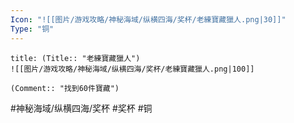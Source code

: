 ```yaml
---
Icon: "![[图片/游戏攻略/神秘海域/纵横四海/奖杯/老練寶藏獵人.png|30]]"
Type: "铜"
---
```

```ad-common-bronze-trophy
title: (Title:: "老練寶藏獵人")
![[图片/游戏攻略/神秘海域/纵横四海/奖杯/老練寶藏獵人.png|100]]

(Comment:: "找到60件寶藏")
```

#神秘海域/纵横四海/奖杯 #奖杯 #铜
